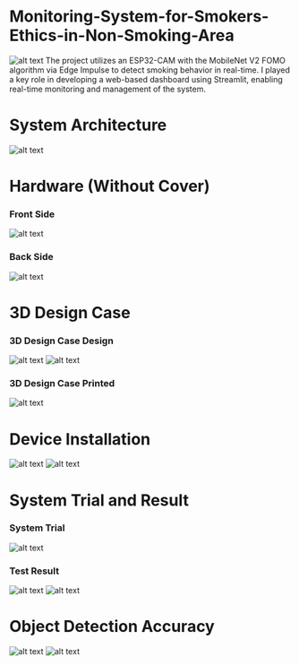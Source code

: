 # Monitoring-System-for-Smokers-Ethics-in-Non-Smoking-Area
![alt text](https://github.com/Aradea-Ikh1/Monitoring-System-for-Smokers-Ethics-in-Non-Smoking-Area/blob/master/Cover.jpg)
The project utilizes an ESP32-CAM with the MobileNet V2 FOMO algorithm via Edge Impulse to detect smoking behavior in real-time. I played a key role in developing a web-based dashboard using Streamlit, enabling real-time monitoring and management of the system.
<br />
# System Architecture
![alt text](https://github.com/Aradea-Ikh1/Monitoring-System-for-Smokers-Ethics-in-Non-Smoking-Area/blob/master/System%20Architecture.jpg)
<br />
# Hardware (Without Cover)
### Front Side
![alt text](https://github.com/Aradea-Ikh1/Monitoring-System-for-Smokers-Ethics-in-Non-Smoking-Area/blob/master/Setelah%20Solder_Sisi%20Depan.jpg)
### Back Side
![alt text](https://github.com/Aradea-Ikh1/Monitoring-System-for-Smokers-Ethics-in-Non-Smoking-Area/blob/master/Setelah%20Solder_Sisi%20Belakang.jpg)
<br />
# 3D Design Case
### 3D Design Case Design
![alt text](https://github.com/Aradea-Ikh1/Monitoring-System-for-Smokers-Ethics-in-Non-Smoking-Area/blob/master/3D%20Design_Engsel.jpg)
![alt text](https://github.com/Aradea-Ikh1/Monitoring-System-for-Smokers-Ethics-in-Non-Smoking-Area/blob/master/3D%20Design_Case_Rev.jpg)
### 3D Design Case Printed
![alt text](https://github.com/Aradea-Ikh1/Monitoring-System-for-Smokers-Ethics-in-Non-Smoking-Area/blob/master/Hasil%203D%20Print_Sisi%20Depan.jpg)
<br />
# Device Installation
![alt text](https://github.com/Aradea-Ikh1/Monitoring-System-for-Smokers-Ethics-in-Non-Smoking-Area/blob/master/Device%20Installation.jpg)
![alt text](https://github.com/Aradea-Ikh1/Monitoring-System-for-Smokers-Ethics-in-Non-Smoking-Area/blob/master/Device%20Installation_Team.jpg)
# System Trial and Result
### System Trial
![alt text](https://github.com/Aradea-Ikh1/Monitoring-System-for-Smokers-Ethics-in-Non-Smoking-Area/blob/master/System%20Trial.jpg)
### Test Result
![alt text](https://github.com/Aradea-Ikh1/Monitoring-System-for-Smokers-Ethics-in-Non-Smoking-Area/blob/master/Test%20Result_Yes.jpg)
![alt text](https://github.com/Aradea-Ikh1/Monitoring-System-for-Smokers-Ethics-in-Non-Smoking-Area/blob/master/Test%20Result_Yes.jpg)
<br />
# Object Detection Accuracy
![alt text](https://github.com/Aradea-Ikh1/Monitoring-System-for-Smokers-Ethics-in-Non-Smoking-Area/blob/master/Metrik%20Object%20Detection_Accuracy.jpg)
![alt text](https://github.com/Aradea-Ikh1/Monitoring-System-for-Smokers-Ethics-in-Non-Smoking-Area/blob/master/Metrik%20Object%20Detection_Table%20Accuracy.jpg)


